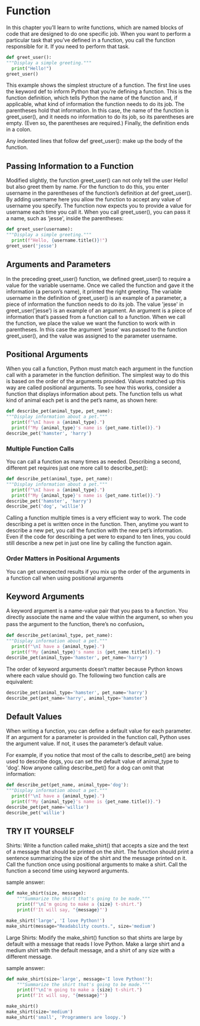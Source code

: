 # Function

In this chapter you’ll learn to write functions, which are named blocks of code that are designed to do one specific job.
When you want to perform a particular task that you’ve defined in a function, you call the function responsible for it. If you need to perform that task.

```py
def greet_user():
"""Display a simple greeting."""
  print("Hello!")
greet_user()
```

This example shows the simplest structure of a function. The first line uses the keyword def to inform Python that you’re defining a function. This is the function definition, which tells Python the name of the function and, if applicable, what kind of information the function needs to do its job. 
The parentheses hold that information. In this case, the name of the function is greet_user(), and it needs no information to do its job, so its parentheses are empty. (Even so, the parentheses are required.) Finally, the definition ends in a colon.

Any indented lines that follow def greet_user(): make up the body of the function. 

## Passing Information to a Function

Modified slightly, the function greet_user() can not only tell the user Hello!
but also greet them by name. For the function to do this, you enter username in the parentheses of the function’s definition at def greet_user(). By adding username here you allow the function to accept any value of username you specify. The function now expects you to provide a value for username each
time you call it. When you call greet_user(), you can pass it a name, such as 'jesse', inside the parentheses:

```py
def greet_user(username):
"""Display a simple greeting."""
  print(f"Hello, {username.title()}!")
greet_user('jesse')
```

## Arguments and Parameters

In the preceding greet_user() function, we defined greet_user() to require a value for the variable username. Once we called the function and gave it the information (a person’s name), it printed the right greeting.
The variable username in the definition of greet_user() is an example of a parameter, a piece of information the function needs to do its job. 
The value 'jesse' in greet_user('jesse') is an example of an argument. 
An argument is a piece of information that’s passed from a function call to a function.
When we call the function, we place the value we want the function to work with in parentheses. 
In this case the argument 'jesse' was passed to the function greet_user(), and the value was assigned to the parameter username.

## Positional Arguments
When you call a function, Python must match each argument in the function call with a parameter in the function definition. The simplest way to do this is based on the order of the arguments provided. Values matched up this way are called positional arguments.
To see how this works, consider a function that displays information about pets. 
The function tells us what kind of animal each pet is and the pet’s name, as shown here:
```py
def describe_pet(animal_type, pet_name):
"""Display information about a pet."""
  print(f"\nI have a {animal_type}.")
  print(f"My {animal_type}'s name is {pet_name.title()}.")
describe_pet('hamster', 'harry')
```

### Multiple Function Calls
You can call a function as many times as needed. Describing a second, different pet requires just one more call to describe_pet():
```py
def describe_pet(animal_type, pet_name):
"""Display information about a pet."""
  print(f"\nI have a {animal_type}.")
  print(f"My {animal_type}'s name is {pet_name.title()}.")
describe_pet('hamster', 'harry')
describe_pet('dog', 'willie')
```

Calling a function multiple times is a very efficient way to work. 
The code describing a pet is written once in the function. 
Then, anytime you want to describe a new pet, you call the function with the new pet’s information. Even if the code for describing a pet were to expand to ten lines, you could still describe a new pet in just one line by calling the function again.

### Order Matters in Positional Arguments
You can get unexpected results if you mix up the order of the arguments in a function call when using positional arguments

## Keyword Arguments
A keyword argument is a name-value pair that you pass to a function. 
You directly associate the name and the value within the argument, so when you pass the argument to the function, there’s no confusion。
```py
def describe_pet(animal_type, pet_name):
"""Display information about a pet."""
  print(f"\nI have a {animal_type}.")
  print(f"My {animal_type}'s name is {pet_name.title()}.")
describe_pet(animal_type='hamster', pet_name='harry')
```

The order of keyword arguments doesn’t matter because Python
knows where each value should go. The following two function calls are
equivalent:
```py
describe_pet(animal_type='hamster', pet_name='harry')
describe_pet(pet_name='harry', animal_type='hamster')
```

## Default Values
When writing a function, you can define a default value for each parameter.
If an argument for a parameter is provided in the function call, Python uses the argument value. 
If not, it uses the parameter’s default value.

For example, if you notice that most of the calls to describe_pet() are being used to describe dogs, you can set the default value of animal_type to 'dog'. Now anyone calling describe_pet() for a dog can omit that information:
```py
def describe_pet(pet_name, animal_type='dog'):
"""Display information about a pet."""
  print(f"\nI have a {animal_type}.")
  print(f"My {animal_type}'s name is {pet_name.title()}.")
describe_pet(pet_name='willie')
describe_pet('willie')
```

## TRY IT YOURSELF
Shirts: Write a function called make_shirt() that accepts a size and the text of a message that should be printed on the shirt. The function should print a sentence summarizing the size of the shirt and the message printed on it.
Call the function once using positional arguments to make a shirt. Call the function a second time using keyword arguments.

sample answer:
```py
def make_shirt(size, message):
    """Summarize the shirt that's going to be made."""
    print(f"\nI'm going to make a {size} t-shirt.")
    print(f'It will say, "{message}"')

make_shirt('large', 'I love Python!')
make_shirt(message="Readability counts.", size='medium')
```

Large Shirts: Modify the make_shirt() function so that shirts are large by default with a message that reads I love Python. 
Make a large shirt and a medium shirt with the default message, and a shirt of any size with a different
message.

sample answer:
```py
def make_shirt(size='large', message='I love Python!'):
    """Summarize the shirt that's going to be made."""
    print(f"\nI'm going to make a {size} t-shirt.")
    print(f'It will say, "{message}"')

make_shirt()
make_shirt(size='medium')
make_shirt('small', 'Programmers are loopy.')
```
